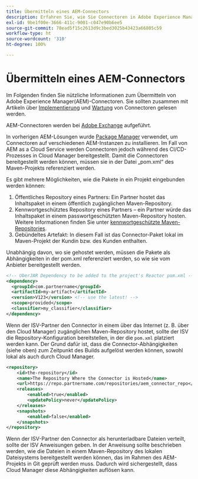 ```yaml
---
title: Übermitteln eines AEM-Connectors
description: Erfahren Sie, wie Sie Connectoren in Adobe Experience Manager (AEM) as a Cloud Service richtig referenzieren und bereitstellen.
exl-id: 9be1f00e-3666-411c-9001-c047e90b6ee5
source-git-commit: 78ead5f15c2613d9c3bed3025b43423a66805c59
workflow-type: ht
source-wordcount: '310'
ht-degree: 100%

---
```


# Übermitteln eines AEM-Connectors

Im Folgenden finden Sie nützliche Informationen zum Übermitteln von Adobe Experience Manager(AEM)-Connectoren. Sie sollten zusammen mit Artikeln über [Implementierung](implement.md) und [Wartung](maintain.md) von Connectoren gelesen werden.

AEM-Connectoren werden bei [Adobe Exchange](https://partners.adobe.com/technologyprogram/experiencecloud.html) aufgeführt.

In vorherigen AEM-Lösungen wurde [Package Manager](/help/implementing/developing/tools/package-manager.md) verwendet, um Connectoren auf verschiedenen AEM-Instanzen zu installieren. Im Fall von AEM as a Cloud Service werden Connectoren jedoch während des CI/CD-Prozesses in Cloud Manager bereitgestellt. Damit die Connectoren bereitgestellt werden können, müssen sie in der Datei „pom.xml“ des Maven-Projekts referenziert werden.

Es gibt mehrere Möglichkeiten, wie die Pakete in ein Projekt eingebunden werden können:

1. Öffentliches Repository eines Partners: Ein Partner hostet das Inhaltspaket in einem öffentlich zugänglichen Maven-Repository.
1. Kennwortgeschütztes Repository eines Partners – ein Partner würde das Inhaltspaket in einem passwortgeschützten Maven-Repository hosten. Weitere Informationen finden Sie unter [kennwortgeschützte Maven-Repositories](https://experienceleague.adobe.com/docs/experience-manager-cloud-service/content/implementing/using-cloud-manager/create-application-project/setting-up-project.html?lang=de#password-protected-maven-repositories).
1. Gebündeltes Artefakt: In diesem Fall ist das Connector-Paket lokal im Maven-Projekt der Kundin bzw. des Kunden enthalten.

Unabhängig davon, wo sie gehostet werden, müssen die Pakete als Abhängigkeiten in der pom.xml referenziert werden, so wie sie vom Anbieter bereitgestellt werden.

```xml
<!-- UberJAR Dependency to be added to the project's Reactor pom.xml -->
<dependency>
  <groupId>com.partnername</groupId>
  <artifactId>my-artifact</artifactId>
  <version>V123</version> <!-- use the latest! -->
  <scope>provided</scope>
  <classifier>my_classifier</classifier>
</dependency>
```

Wenn der ISV-Partner den Connector in einem über das Internet (z. B. über den Cloud Manager) zugänglichen Maven-Repository hostet, sollte der ISV die Repository-Konfiguration bereitstellen, in der die `pom.xml` platziert werden kann. Der Grund dafür ist, dass die Connector-Abhängigkeiten (siehe oben) zum Zeitpunkt des Builds aufgelöst werden können, sowohl lokal als auch durch Cloud Manager.

```xml
<repository>
    <id>the-repository</id>
    <name>The Repository Where the Connector is Hosted</name>
    <url>https://repo.partnername.com/repositories/aem_connector_repo</url>
    <releases>
        <enabled>true</enabled>
        <updatePolicy>never</updatePolicy>
    </releases>
    <snapshots>
        <enabled>false</enabled>
    </snapshots>
</repository>
```

Wenn der ISV-Partner den Connector als herunterladbare Dateien verteilt, sollte der ISV Anweisungen geben. In der Anweisung sollte beschrieben werden, wie die Dateien in einem Maven-Repository des lokalen Dateisystems bereitgestellt werden können, das im Rahmen des AEM-Projekts in Git geprüft werden muss. Dadurch wird sichergestellt, dass Cloud Manager diese Abhängigkeiten auflösen kann.
